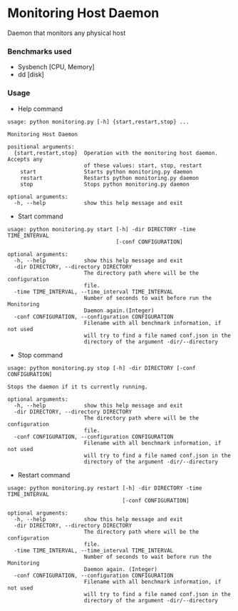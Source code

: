 # Monitoring Host Daemon

Daemon that monitors any physical host

### Benchmarks used

- Sysbench [CPU, Memory]
- dd [disk]

### Usage

* Help command

``` ubuntu@host:~/monitoring-hosts/monitoring$ python run.py -h
usage: python monitoring.py [-h] {start,restart,stop} ...

Monitoring Host Daemon

positional arguments:
  {start,restart,stop}  Operation with the monitoring host daemon. Accepts any
                        of these values: start, stop, restart
    start               Starts python monitoring.py daemon
    restart             Restarts python monitoring.py daemon
    stop                Stops python monitoring.py daemon

optional arguments:
  -h, --help            show this help message and exit
```

* Start command

``` ubuntu@host:~/monitoring-hosts/monitoring$ python run.py start -h
usage: python monitoring.py start [-h] -dir DIRECTORY -time TIME_INTERVAL
                                  [-conf CONFIGURATION]

optional arguments:
  -h, --help            show this help message and exit
  -dir DIRECTORY, --directory DIRECTORY
                        The directory path where will be the configuration
                        file.
  -time TIME_INTERVAL, --time_interval TIME_INTERVAL
                        Number of seconds to wait before run the Monitoring
                        Daemon again.(Integer)
  -conf CONFIGURATION, --configuration CONFIGURATION
                        Filename with all benchmark information, if not used
                        will try to find a file named conf.json in the
                        directory of the argument -dir/--directory
```

* Stop command
``` ubuntu@host1:~/monitoring-hosts/monitoring$ python run.py stop -h
usage: python monitoring.py stop [-h] -dir DIRECTORY [-conf CONFIGURATION]

Stops the daemon if it ts currently running.

optional arguments:
  -h, --help            show this help message and exit
  -dir DIRECTORY, --directory DIRECTORY
                        The directory path where will be the configuration
                        file.
  -conf CONFIGURATION, --configuration CONFIGURATION
                        Filename with all benchmark information, if not used
                        will try to find a file named conf.json in the
                        directory of the argument -dir/--directory
```

* Restart command
``` ubuntu@host1:~/monitoring-hosts/monitoring$ python run.py restart -h
usage: python monitoring.py restart [-h] -dir DIRECTORY -time TIME_INTERVAL
                                    [-conf CONFIGURATION]

optional arguments:
  -h, --help            show this help message and exit
  -dir DIRECTORY, --directory DIRECTORY
                        The directory path where will be the configuration
                        file.
  -time TIME_INTERVAL, --time_interval TIME_INTERVAL
                        Number of seconds to wait before run the Monitoring
                        Daemon again. (Integer)
  -conf CONFIGURATION, --configuration CONFIGURATION
                        Filename with all benchmark information, if not used
                        will try to find a file named conf.json in the
                        directory of the argument -dir/--directory
```
